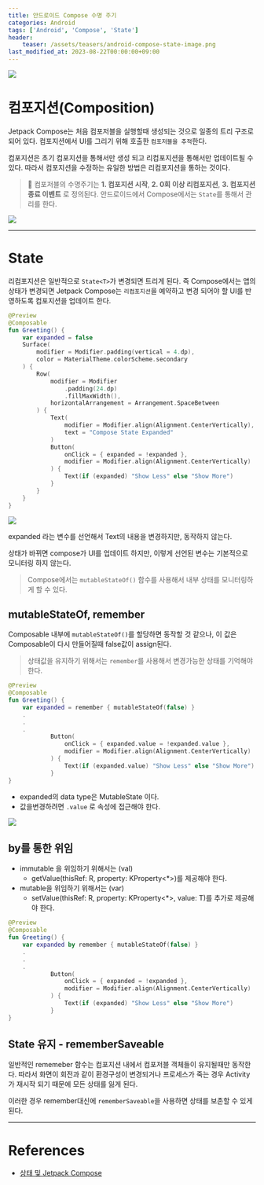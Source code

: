 ```yaml
---
title: 안드로이드 Compose 수명 주기
categories: Android
tags: ['Android', 'Compose', 'State']
header:
    teaser: /assets/teasers/android-compose-state-image.png
last_modified_at: 2023-08-22T00:00:00+09:00
---
```

<img src="https://github.com/ppeper/Kotlin_Algorithm/assets/63226023/3ee7a814-cc90-42ba-9411-6a20ff29c970">

# 컴포지션(Composition)
Jetpack Compose는 처음 컴포저블을 실행할때 생성되는 것으로 일종의 트리 구조로 되어 있다. 컴포지션에서 UI를 그리기 위해 호출한 `컴포저블을 추적`한다. 

컴포지션은 초기 컴포지션을 통해서만 생성 되고 리컴포지션을 통해서만 업데이트될 수 있다. 따라서 컴포지션을 수정하는 유일한 방법은 리컴포지션을 통하는 것이다.

> 📍 컴포저블의 수명주기는 __1. 컴포지션 시작__, __2. 0회 이상 리컴포지션__, __3. 컴포지션 종료 이벤트__ 로 정의된다.
안드로이드에서 Compose에서는 `State`를 통해서 관리를 한다.  

<img src="https://github.com/ppeper/Kotlin_Algorithm/assets/63226023/c237ff4e-ead6-49ae-a8e8-11f5c2c36b9e">

- - -

# State

리컴포지션은 일반적으로 `State<T>`가 변경되면 트리게 된다. 즉 Compose에서는 앱의 상태가 변경되면 Jetpack Compose는 `리컴포지션`을 예약하고 변경 되어야 할 UI를 반영하도록 컴포지션을 업데이트 한다.

```kotlin
@Preview
@Composable
fun Greeting() {
    var expanded = false
    Surface(
        modifier = Modifier.padding(vertical = 4.dp),
        color = MaterialTheme.colorScheme.secondary
    ) {
        Row(
            modifier = Modifier
                .padding(24.dp)
                .fillMaxWidth(),
            horizontalArrangement = Arrangement.SpaceBetween
        ) {
            Text(
                modifier = Modifier.align(Alignment.CenterVertically),
                text = "Compose State Expanded"
            )
            Button(
                onClick = { expanded = !expanded },
                modifier = Modifier.align(Alignment.CenterVertically)
            ) {
                Text(if (expanded) "Show Less" else "Show More")
            }
        }
    }
}
```

<img src="https://github.com/ppeper/Kotlin_Algorithm/assets/63226023/0504e579-ea4e-422f-a233-ec5eb5f59c40">

expanded 라는 변수를 선언해서 Text의 내용을 변경하지만, 동작하지 않는다.

상태가 바뀌면 compose가 UI를 업데이트 하지만, 이렇게 선언된 변수는 기본적으로 모니터링 하지 않는다.

> Compose에서는 `mutableStateOf()` 함수를 사용해서 내부 상태를 모니터링하게 할 수 있다.

## mutableStateOf, remember
Composable 내부에 `mutableStateOf()`를 할당하면 동작할 것 같으나, 이 값은 Composable이 다시 만들어질때 false값이 assign된다.

> 상태값을 유지하기 위해서는 `remember`를 사용해서 변경가능한 상태를 기억해야 한다.

```kotlin
@Preview
@Composable
fun Greeting() {
    var expanded = remember { mutableStateOf(false) }
    .
    .
    .
            Button(
                onClick = { expanded.value = !expanded.value },
                modifier = Modifier.align(Alignment.CenterVertically)
            ) {
                Text(if (expanded.value) "Show Less" else "Show More")
            }
}
```
- expanded의 data type은 MutableState<Boolean> 이다.
- 값을변경하려면 `.value` 로 속성에 접근해야 한다.

<img src="https://github.com/ppeper/Kotlin_Algorithm/assets/63226023/4b0a301b-2c34-4acd-8070-232ab3c81e12">

## by를 통한 위임
- immutable 을 위임하기 위해서는 (val)
    - getValue(thisRef: R, property: KProperty<*>)를 제공해야 한다.
- mutable을 위임하기 위해서는 (var)
    - setValue(thisRef: R, property: KProperty<*>, value: T)를 추가로 제공해야 한다.

```kotlin
@Preview
@Composable
fun Greeting() {
    var expanded by remember { mutableStateOf(false) }
    .
    .
    .
            Button(
                onClick = { expanded = !expanded },
                modifier = Modifier.align(Alignment.CenterVertically)
            ) {
                Text(if (expanded) "Show Less" else "Show More")
            }
}
```
## State 유지 - rememberSaveable
일반적인 rememeber 함수는 컴포지션 내에서 컴포저블 객체들이 유지될때만 동작한다. 따라서 화면이 회전과 같이 환경구성이 변경되거나 프로세스가 죽는 경우 Activity가 재시작 되기 때문에 모든 상태를 잃게 된다.

이러한 경우 remember대신에 `rememberSaveable`을 사용하면 상태를 보존할 수 있게 된다.
- - -
# References
- [상태 및 Jetpack Compose](https://developer.android.com/jetpack/compose/state?hl=ko#state-in-composables)